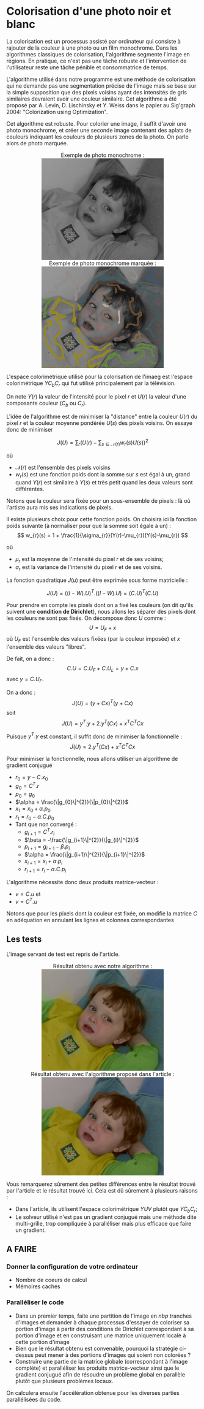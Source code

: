 # Colorisation d'une photo noir et blanc

La colorisation est un processus assisté par ordinateur qui consiste à rajouter de la couleur à une photo ou un film monochrome. Dans les algorithmes classiques de colorisation, l'algorithme segmente l'image en régions. En pratique, ce n'est pas une tâche robuste et l'intervention de l'utilisateur reste une tâche pénible et consommatrice de temps.

L'algorithme utilisé dans notre programme est une méthode de colorisation qui ne demande pas une segmentation précise de l'image mais se base sur la simple supposition que des pixels voisins ayant des intensités de gris similaires devraient avoir une couleur similaire. Cet algorithme a été proposé par A. Levin, D. Lischinsky et Y. Weiss dans le papier au Sig'graph 2004: "Colorization using Optimization".

Cet algorithme est robuste. Pour colorier une image, il suffit d'avoir une photo monochrome, et créer une seconde image contenant des aplats de couleurs indiquant les couleurs de plusieurs zones de la photo. On parle alors de photo marquée.

<center>
Exemple de photo monochrome :

<img src="example.bmp" alt="SU" align = "center" />
</center>

<center>
Exemple de photo monochrome marquée :
<img src="example_marked.bmp" alt="SU" align = "center" />
</center>

L'espace colorimétrique utilisé pour la colorisation de l'imaeg est l'espace colorimétrique $YC_{b}C_{r}$ qui fut utilisé principalement par la télévision.

On note $Y(r)$ la valeur de l'intensité pour le pixel $r$ et $U(r)$ la valeur d'une composante couleur ($C_{b}$ ou $C_{r}$).

L'idée de l'algorithme est de minimiser la "distance" entre la couleur $U(r)$ du pixel $r$ et la couleur moyenne pondérée $U(s)$ des pixels voisins. On essaye donc de minimiser

$$
J(U) = \sum_{r}\left(U(r) - \sum_{s\in\mathcal{N}(r)}w_{r}(s)U(s)\right)^{2}
$$

où

- $\mathcal{N}(r)$ est l'ensemble des pixels voisins
- $w_{r}(s)$ est une fonction poids dont la somme sur $s$ est égal à un, grand quand $Y(r)$ est similaire à $Y(s)$ et très petit quand les deux valeurs sont différentes.

Notons que la couleur sera fixée pour un sous-ensemble de pixels : là où l'artiste aura mis ses indications de pixels.

Il existe plusieurs choix pour cette fonction poids. On choisira ici la fonction poids suivante (à normaliser pour que la somme soit égale à un) :
$$
w_{r}(s) = 1 + \frac{1}{\sigma_{r}}(Y(r)-\mu_{r})(Y(s)-\mu_{r})
$$

où

- $\mu_{r}$ est la moyenne de l'intensité du pixel $r$ et de ses voisins;
- $\sigma_{r}$ est la variance de l'intensité du pixel $r$ et de ses voisins.

La fonction quadratique $J(u)$ peut être exprimée sous forme matricielle :

$$
J(U) = \left(\left(I - W\right).U\right)^{T}.\left(\left(I - W\right).U\right) = (C.U)^{T}(C.U)
$$

Pour prendre en compte les pixels dont on a fixé les couleurs (on dit qu'ils suivent une **condition de Dirichlet**), nous allons les séparer des pixels dont les couleurs ne sont pas fixés. On décompose donc $U$ comme :
$$
U = U_{F} + x
$$
où $U_{F}$ est l'ensemble des valeurs fixées (par la couleur imposée) et $x$ l'ensemble des valeurs "libres".

De fait, on a donc :
$$
C.U = C.U_{F} + C.U_{L} = y + C.x
$$
avec $y=C.U_{F}$.

On a donc :
$$
J(U) = (y+Cx)^{T}(y+Cx)
$$
soit
$$
J(U) = y^{T}.y + 2.y^{T}(Cx) + x^{T}C^{T}Cx
$$

Puisque $y^{T}.y$ est constant, il suffit donc de minimiser la fonctionnelle :
$$
\tilde{J}(U) = 2.y^{T}(Cx) + x^{T}C^{T}Cx
$$

Pour minimiser la fonctionnelle, nous allons utiliser un algorithme de gradient conjugué 

- $r_{0} = y - C.x_{0}$
- $g_{0} = C^{T}.r$
- $p_{0} = g_{0}$
- $\alpha = \frac{\|g_{0}\|^{2}}{\|p_{0}\|^{2}}$
- $x_{1} = x_{0} + \alpha.p_{0}$
- $r_{1} = r_{0} - \alpha.C.p_{0}$
- Tant que non convergé :  
  - $g_{i+1} = C^{T}.r_{i}$
  - $\beta = -\frac{\|g_{i+1}\|^{2}}{\|g_{i}\|^{2}}$
  - $p_{i+1} = g_{i+1} - \beta.p_{i}$
  - $\alpha = \frac{\|g_{i+1}\|^{2}}{\|p_{i+1}\|^{2}}$
  - $x_{i+1} = x_{i} + \alpha.p_{i}$
  - $r_{i+1} = r_{i} - \alpha.C.p_{i}$

L'algorithme nécessite donc  deux produits matrice-vecteur :

- $v = C.u$ et
- $v = C^{T}.u$

Notons que pour les pixels dont la couleur est fixée, on modifie la matrice $C$ en adéquation en annulant les lignes et colonnes correspondantes 

## Les tests

L'image servant de test est repris de l'article.

<center>
Résultat obtenu avec notre algorithme :
<img src="example_col.png" alt="SU" align = "center" />
</center>

<center>
Résultat obtenu avec l'algorithme proposé dans l'article :
<img src="example_res.bmp" alt="SU" align = "center" />
</center>

Vous remarquerez sûrement des petites différences entre le résultat trouvé par l'article et le résultat trouvé ici. Cela est dû sûrement à plusieurs raisons :

- Dans l'article, ils utilisent l'espace colorimétrique $YUV$ plutôt que $YC_{b}C_{r}$;
- Le solveur utilisé n'est pas un gradient conjugué mais une méthode dite multi-grille, trop compliquée à paralléliser mais plus efficace que faire un gradient.

## A FAIRE

### Donner la configuration de votre ordinateur

- Nombre de coeurs de calcul
- Mémoires caches

### Paralléliser le code

- Dans un premier temps, faite une partition de l'image en *nbp* tranches d'images et demander à chaque processus d'essayer de coloriser sa portion d'image à partir des conditions de Dirichlet correspondant à sa portion d'image et en construisant une matrice uniquement locale à cette portion d'image
- Bien que le résultat obtenu est convenable, pourquoi la stratégie ci-dessus peut mener à des portions d'images qui soient non colorées ?
- Construire une partie de la matrice globale (correspondant à l'image complète) et paralléliser les produits
  matrice-vecteur ainsi que le gradient conjugué afin de résoudre un problème global en parallèle plutôt que
  plusieurs problèmes locaux.

On calculera ensuite l'accélération obtenue pour les diverses parties parallélisées du code.

